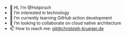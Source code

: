 - 👋 Hi, I’m @Hotpirsch
- 👀 I’m interested in technology
- 🌱 I’m currently learning GitHub action development
- 💞️ I’m looking to collaborate on cloud native architecture
- 📫 How to reach me: git@christoph-krueger.de

<!---
Hotpirsch/Hotpirsch is a ✨ special ✨ repository because its `README.md` (this file) appears on your GitHub profile.
You can click the Preview link to take a look at your changes.
--->
